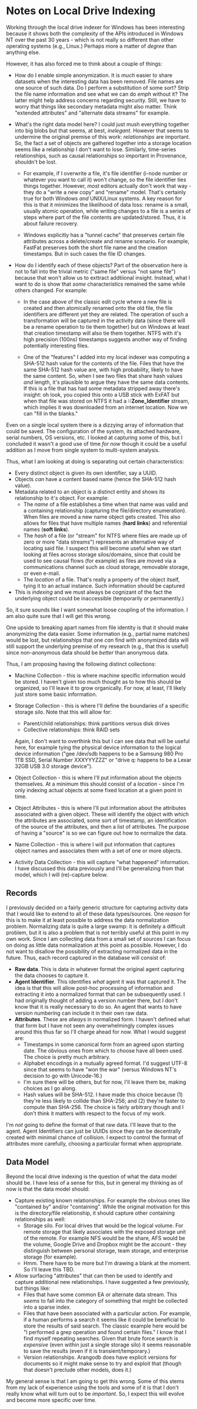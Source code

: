 ﻿# Notes on Local Drive Indexing

Working through the local drive indexer for Windows has been interesting because it shows
both the complexity of the APIs introduced in Windows NT over the past 30 years - which is
not really so different than other operating systems (e.g., Linux.)  Perhaps more a matter
of _degree_ than anything else.

However, it has also forced me to think about a couple of things:

* How do I enable simple anonymization.  It is _much_ easier to share datasets
  when the interesting data has been removed.  File names are one source of such
  data.  Do I perform a substitution of some sort?  Strip the file name
  information and see what we can do _emph_ without it? The latter might help
  address concerns regarding security.  Still, we have to worry that things like
  secondary metadata might also matter. Think "extended attributes" and
  "alternate data streams" for example.

* What's the right data model here?  I could just mush everything together into
  big blobs but that seems, at best, _inelegant_.  However that seems to
  undermine the original premise of this work: _relationships_ are important.
  So, the fact a set of objects are gathered together into a storage location
  seems like a relationship I don't want to lose.  Similarly, time-series
  relationships, such as causal relationships so important in Provenance,
  shouldn't be lost.

  - For example, if I overwrite a file, it's file identifier (i-node number or
    whatever you want to call it) won't change, so the file identifier ties
    things together.  However, _most_ editors actually don't work that way -
    they do a "write a new copy" and "rename" model.  That's certainly true for
    both Windows _and_ UNIX/Linux systems.  A key reason for this is that it
    minimizes the likelihood of data loss: rename is a small, usually atomic
    operation, while writing changes to a file is a series of steps where part
    of the file contents are updated/stored.  Thus, it is about failure
    recovery.

  - Windows explicitly has a "tunnel cache" that preserves certain file
    attributes across a delete/create and rename scenario.  For example, FastFat
    preserves both the short file name and the creation timestamps.  But in
    such cases the file ID changes.

* How do I identify each of these objects? Part of the observation here is not
  to fall into the trivial metric ("same file" versus "not same file") because
  that won't allow us to exttract addtiional insight.  Instead, what I want to
  do is show that _some_ characteristics remained the same while others changed.
  For example:

  - In the case above of the classic edit cycle where a new file is created and
    then atomically renamed onto the old file, the file identifiers are
    different yet they are related.  The operation of such a transformation will
    be captured in the activity data (since there will be a rename operation to
    tie them together) but on Windows at least that creation timestamp will also
    tie them together.  NTFS with it's high precision (100ns) timestamps
    suggests another way of finding potentially interesting files.

  - One of the "features" I added into my local indexer was computing a SHA-512
    hash value for the contents of the file. Files that have the same SHA-512
    hash value are, with high probability, likely to have the same content.  So,
    when I see two files that share hash values _and_ length, it's plausible to
    argue they have the same data contents.  If this is a file that has had some
    metadata stripped away there's insight: oh look, you copied this onto a USB
    stick with ExFAT but when that file was stored on NTFS it had a
    **::Zone_Identifier** stream, which implies it was downloaded from an
    internet location.  Now we can "fill in the blanks."

Even on a single local system there is a dizzying array of information that
could be saved.  The configuration of the system, its attached hardware, serial
numbers, OS versions, etc.  I looked at capturing some of this, but I concluded
it wasn't a good use of time _for now_ though it could be a useful addition as I
move from single system to multi-system analysis.

Thus, what I am looking at doing is separating out certain characteristics:

* Every distinct object is given its own identifier, say a UUID.
* Objects _can_ have a content based name (hence the SHA-512 hash value).
* Metadata related to an object is a distinct entity and shows its relationship
  to it's object.  For example:
  - The _name_ of a file establishes a time when that name was valid and a
    containing relationship (capturing the file/directory enumeration). When
    files are moved a new name object gets created.  This also allows for files
    that have multiple names (**hard links**) and referential names (**soft
    links**).
  - The _hash_ of a file (or "stream" for NTFS where files are made up of zero
    or more "data streams") represents an alternative way of locating said file.
    I suspect this will become useful when we start looking at files across
    storage silos/domains, since that could be used to see causal flows (for
    example) as files are moved via a communications channel such as cloud
    storage, removable storage, or even e-mail.
  - The _location_ of a file.  That's really a property of the object itself,
    tying it to an actual instance.  Such information should be captured
* This is _indexing_ and we must always be cognizant of the fact the underlying
  object could be inaccessible (temporarily _or_ permanently.)

So, it sure sounds like I want somewhat loose coupling of the information. I am
also quite sure that I will get this wrong.

One upside to breaking apart names from file identity is that it should make
anonymizing the data easier.  Some information (e.g., partial name matches)
would be lost, but relationships that one _can_ find with anonymized data will
still support the underlying premise of my research (e.g., that this is useful)
since non-anonymous data should be _better_ than anonymous data.

Thus, I am proposing having the following distinct collections:

* Machine Collection - this is where machine specific information would be
  stored.  I haven't given too much thought as to how this should be organized,
  so I'll leave it to grow organically.  For now, at least, I'll likely just
  store some basic information.
* Storage Collection - this is where I'll define the boundaries of a specific
  storage silo.  Note that this will allow for:
  * Parent/child relationships: think partitions versus disk drives
  * Collective relationships: think RAID sets

  Again, I don't want to overthink this but I can see data that will be useful
  here, for example tying the physical device information to the logical device
  information ("gee /dev/sdb happens to be a Samsung 980 Pro 1TB SSD, Serial
  Number XXXYYYZZZ" or "drive q: happens to be a Lexar 32GB USB 3.0 storage
  device").
* Object Collection - this is where I'll put information about the objects
  themselves.  At a minimum this should consist of a _location_ - since I'm only
  indexing actual objects at some fixed location at a given point in time.
* Object Attributes - this is where I'll put information about the attributes
  associated with a given object.  These will identify the object with which the
  attributes are associated, some sort of timestamp, an identification of the
  source of the attributes, and then a list of attributes. The purpose of having
  a "source" is so we can figure out how to normalize the data.
* Name Collection - this is where I will put information that captures object
  names and associates them with a set of one or more objects.
* Activity Data Collection - this will capture "what happened" information.  I
  have discussed this data previously and I'll be generalizing from that model,
  which I will (re)-capture below.

## Records

I previously decided on a fairly generic structure for capturing activity data
that I would like to extend to all of these data types/sources.  One _reason_
for this is to make it at least possible to address the data normalization
problem.  Normalizing data is quite a large swamp: it is definitely a difficult
problem, but it is also a problem that is not terribly useful at this point in
my own work.  Since I am collecting data from a small set of sources I can focus
on doing as little data normalization at this point as possible.  However, I do
not want to disallow the possibility of extracting normalized data in the
future.  Thus, each record captured in the database will consist of:

* **Raw data**.  This is data in whatever format the original agent capturing the
  data chooses to capture it.
* **Agent Identifier**. This identifies _what_ agent it was that captured it.
  The idea is that this will allow post-hoc processing of information and
  extracting it into a normalized format that can be subsequently used.  I had
  originally thought of adding a version number there, but I don't know that it
  is really necessary to do so.  An agent that wants to have version numbering
  can include it in their own raw data.
* **Attributes**.  These are _always_ in normalized form.  I haven't defined
  what that form but I have not seen any overwhelmingly complex issues around
  this thus far so I'll charge ahead for now. What I would suggest are:
  * Timestamps in some canonical form from an agreed upon starting date.  The
    obvious ones from which to choose have all been used.  The choice is pretty
    much arbitrary.
  * Alphabet encodings in a mutually agreed format.  I'd suggest UTF-8 since
    that seems to have "won the war" (versus Windows NT's decision to go with
    Unicode-16.)
  * I'm sure there will be others, but for now, I'll leave them be, making
    choices as I go along.
  * Hash values will be SHA-512. I have made this choice because (1) they're
    less likely to collide than SHA-256; and (2) they're faster to compute than
    SHA-256.  The choice is fairly arbitrary though and I don't think it matters
    with respect to the focus of my work.

I'm _not_ going to define the format of that raw data.  I'll leave that to the
agent.  Agent Identifiers can just be UUIDs since they can be decentrally
created with minimal chance of collision. I expect to control the format of
attributes more carefully, choosing a particular format when appropriate.

## Data Model

Beyond the local drive indexing is the question of what the data model should
be.  I have less of a sense for this, but in general my thinking as of now is
that the data model should:

* Capture existing known relationships.  For example the obvious ones like
  "contained by" and/or "containing".  While the original motivation for this is
  the directory/file relationship, it should capture other containing
  relationships as well:
  * Storage silo.  For local drives that would be the logical volume.  For
    remote storage that likely associates with the exposed storage unit of the
    remote.  For example NFS would be the share, AFS would be the volume, Google
    Drive and Dropbox might be the account - they distinguish between personal
    storage, team storage, and enterprise storage (for example).
  * Hmm.  There have to be more but I'm drawing a blank at the moment.  So I'll
    leave this TBD.
* Allow surfacing "attributes" that can then be used to identify and capture
  additional new relationships.  I have suggested a few previously, but things
  like:
  * Files that have some common EA or alternate data stream.  This _seems_ to
    fall into the category of something that might be collected into a sparse
    index.
  * Files that have been associated with a particular action.  For example, if
    a human performs a search it seems like it could be beneficial to store the
    results of said search.  The classic example here would be "I performed a
    grep operation and found certain files."  I know that I find myself
    repeating searches.  Given that brute force search is _expensive_ (even
    within just a single storage silo) it seems reasonable to save the results
    (even if it is transient/temporary.)
  * Version relationships.  Arangodb does have explicit versions for documents
    so it might make sense to try and exploit that (though that doesn't preclude
    other models, does it.)

My general sense is that I am going to get this wrong.  Some of this stems from
my lack of experience using the tools and some of it is that I don't really know
what will turn out to be _important_.  So, I expect this will evolve and become
more specific over time.
